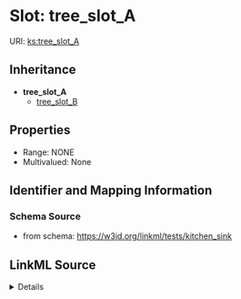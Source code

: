 # Slot: tree_slot_A

URI: [ks:tree_slot_A](https://w3id.org/linkml/tests/kitchen_sink/tree_slot_A)




## Inheritance

* **tree_slot_A**
    * [tree_slot_B](tree_slot_B.md)







## Properties

* Range: NONE
* Multivalued: None







## Identifier and Mapping Information







### Schema Source


* from schema: https://w3id.org/linkml/tests/kitchen_sink




## LinkML Source

<details>
```yaml
name: tree_slot_A
from_schema: https://w3id.org/linkml/tests/kitchen_sink
rank: 1000
alias: tree_slot_A

```
</details>